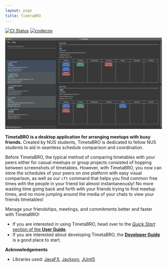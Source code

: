 ```yaml
---
layout: page
title: TimetaBRO
---
```


[![CI Status](https://github.com/AY2324S1-CS2103T-W12-4/tp/workflows/Java%20CI/badge.svg)](https://github.com/AY2324S1-CS2103T-W12-4/tp/actions)
[![codecov](https://codecov.io/gh/AY2324S1-CS2103-W12-4/tp/branch/master/graph/badge.svg)](https://codecov.io/gh/AY2324S1-CS2103-W12-4/tp)

![Ui](images/Ui-Final.png)

**TimetaBRO is a desktop application for arranging meetups with busy friends.**
Created by NUS students, TimetaBRO is dedicated to fellow NUS students to aid in
seamless schedule comparison and coordination.

Before TimetaBRO, the typical method of comparing timetables with your peers
either for casual meetups or group projects consisted of hopping between screenshots of timetables.
However, with TimetaBRO, you now can store the schedules of your peers on one platform with easy visual comparison,
as well as our `cft` command that helps you find common free times
with the people in your friend list almost instantaneously!
No more wasting time going back and forth with your friends trying to find meetup times,
and no more jumping around the media of your chats to view your friends timetables!

Manage your friendships, meetings, and commitments better and faster with TimetaBRO!

* If you are interested in using TimetaBRO, head over to the [_Quick Start_ section of the **User Guide**](UserGuide.html#quick-start).
* If you are interested about developing TimetaBRO, the [**Developer Guide**](DeveloperGuide.html) is a good place to start.

**Acknowledgements**

* Libraries used: [JavaFX](https://openjfx.io/), [Jackson](https://github.com/FasterXML/jackson), [JUnit5](https://github.com/junit-team/junit5)
